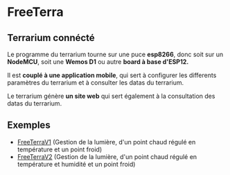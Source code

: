 # FreeTerra

## Terrarium connécté

Le programme du terrarium tourne sur une puce **esp8266**, donc soit sur un **NodeMCU**, soit une **Wemos D1** ou autre **board à base d'ESP12.**  

Il est **couplé à une application mobile**, qui sert à configurer les differents paramètres du terrarium et à consulter les datas du terrarium.  

Le terrarium génère **un site web** qui sert également à la consultation des datas du terrarium.  

## Exemples

- [FreeTerraV1](/FreeTerraV1) (Gestion de la lumière, d'un point chaud régulé en température et un point froid)
- [FreeTerraV2](/FreeTerraV2) (Gestion de la lumière, d'un point chaud régulé en température et humidité et un point froid)

